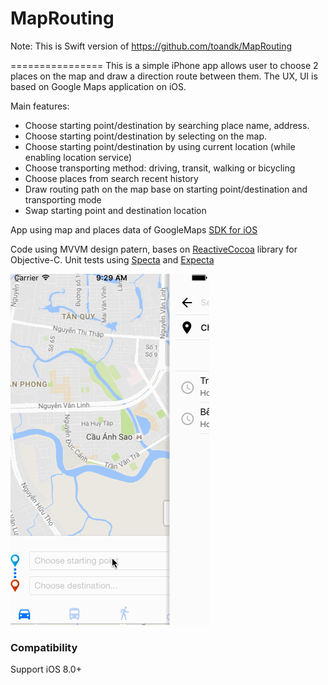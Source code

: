 MapRouting
================

Note: This is Swift version of https://github.com/toandk/MapRouting

================
This is a simple iPhone app allows user to choose 2 places on the map and draw a direction route between them. The UX, UI is based on Google Maps application on iOS.

Main features:

- Choose starting point/destination by searching place name, address.  
- Choose starting point/destination by selecting on the map.
- Choose starting point/destination by using current location (while enabling location service)
- Choose transporting method: driving, transit, walking or bicycling
- Choose places from search recent history
- Draw routing path on the map base on starting point/destination and transporting mode
- Swap starting point and destination location


App using map and places data of GoogleMaps [SDK for iOS](https://developers.google.com/maps/documentation/ios-sdk/)

Code using MVVM design patern, bases on [ReactiveCocoa](https://github.com/ReactiveCocoa/ReactiveCocoa) library for Objective-C. Unit tests using [Specta](https://github.com/specta/specta) and [Expecta](https://github.com/specta/expecta)

![image](https://github.com/toandk/MapRouting/blob/master/gif/mr2.gif?raw=true)

### Compatibility
Support iOS 8.0+
